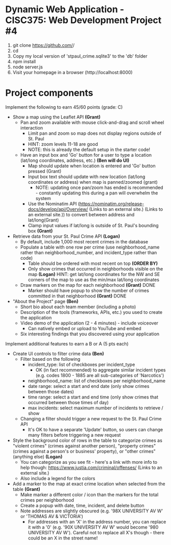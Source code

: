 # Dynamic Web Application - CISC375: Web Development Project #4

1. git clone https://github.com/<user>/<project>
2. cd <project>
3. Copy my local version of 'stpaul_crime.sqlite3' to the 'db' folder
4. npm install
5. node server.js
6. Visit your homepage in a browser (http://localhost:8000)

# Project components
Implement the following to earn 45/60 points (grade: C)

- Show a map using the Leaflet API **(Grant)**
  - Pan and zoom available with mouse click-and-drag and scroll wheel interaction
    - Limit pan and zoom so map does not display regions outside of St. Paul
    - HINT: zoom levels 11-18 are good
    - NOTE: this is already the default setup in the starter code!
  - Have an input box and 'Go' button for a user to type a location (lat/long coordinates, address, etc.) **(Ben will do UI)**
    - Map should update when location is entered and 'Go' button pressed (Grant)
    - Input box text should update with new location (lat/long coordinates or address) when map is panned/zoomed (grant)
      - NOTE: updating once pan/zoom has ended is recommended - constantly updating this during a pan will overwhelm the system
    - Use the Nominatim API (https://nominatim.org/release-docs/develop/api/Overview/ (Links to an external site.) (Links to an external site.)) to convert between address and lat/long(Grant)
    - Clamp input values if lat/long is outside of St. Paul's bounding box **(Grant)**
- Retrieve data from your St. Paul Crime API **(Logan)**
  - By default, include 1,000 most recent crimes in the database
  - Populate a table with one row per crime (use neighborhood_name rather than neighborhood_number, and incident_type rather than code)
    - Table should be ordered with most recent on top **(ORDER BY)**
    - Only show crimes that occurred in neighborhoods visible on the map **(Logan)**
HINT: get lat/long coordinates for the NW and SE corners of the map to use as the min/max lat/long coordinates
  - Draw markers on the map for each neighborhood **(Grant)** DONE
    - Marker should have popup to show the number of crimes committed in that neighborhood **(Grant)** DONE
- "About the Project" page **(Ben)**
  - Short bio about each team member (including a photo)
  - Description of the tools (frameworks, APIs, etc.) you used to create the application
  - Video demo of the application (2 - 4 minutes) - include voiceover 
    - Can natively embed or upload to YouTube and embed
  - Six interesting findings that you discovered using your application

Implement additional features to earn a B or A (5 pts each)

- Create UI controls to filter crime data **(Ben)**
  - Filter based on the following
    - incident_type: list of checkboxes per incident_type
      - OK (in fact recommended) to aggregate similar incident types (e.g. codes 1800 - 1885 are all sub-categories of 'Narcotics')
    - neighborhood_name: list of checkboxes per neighborhood_name
    - date range: select a start and end date (only show crimes between those dates)
    - time range: select a start and end time (only show crimes that occurred between those times of day)
    - max incidents: select maximum number of incidents to retrieve / show
  - Changing a filter should trigger a new request to the St. Paul Crime API
    - It's OK to have a separate 'Update' button, so users can change many filters before triggering a new request
- Style the background color of rows in the table to categorize crimes as "violent crimes" (crimes against another person), "property crimes" (crimes against a person's or business' property), or "other crimes" (anything else) **(Logan)**
  - You can categorize as you see fit - here's a link with more info to help though: https://www.justia.com/criminal/offenses/ (Links to an external site.)
  - Also include a legend for the colors
- Add a marker to the map at exact crime location when selected from the table **(Grant)**
  - Make marker a different color / icon than the markers for the total crimes per neighborhood
  - Create a popup with date, time, incident, and delete button
  - Note addresses are slightly obscured (e.g. '98X UNIVERSITY AV W' or 'THOMAS AV & VICTORIA')
    - For addresses with an 'X' in the address number, you can replace it with a '0' (e.g. '90X UNIVERSITY AV W' would become '980 UNIVERSITY AV W'). Careful not to replace all X's though - there could be an X in the street name!
    
